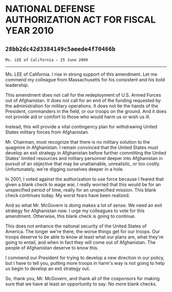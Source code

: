 # NATIONAL DEFENSE AUTHORIZATION ACT FOR FISCAL YEAR 2010
## `28bb2dc42d3384149c5aeede4f70466b`
`Ms. LEE of California — 25 June 2009`

---


Ms. LEE of California. I rise in strong support of this amendment. 
Let me commend my colleague from Massachusetts for his consistent and 
his bold leadership.

This amendment does not call for the redeployment of U.S. Armed 
Forces out of Afghanistan. It does not call for an end of the funding 
requested by the administration for military operations. It does not 
tie the hands of the President, commanders in the field, or our troops 
on the ground. And it does not provide aid or comfort to those who 
would harm us or wish us ill.

Instead, this will provide a vital contingency plan for withdrawing 
United States military forces from Afghanistan.

Mr. Chairman, most recognize that there is no military solution to 
the quagmire in Afghanistan. I remain convinced that the United States 
must develop an exit strategy in Afghanistan before further committing 
the United States' limited resources and military personnel deeper into 
Afghanistan in pursuit of an objective that may be unattainable, 
unrealistic, or too costly. Unfortunately, we're digging ourselves 
deeper in a hole.

In 2001, I voted against the authorization to use force because I 
feared that given a blank check to wage war, I really worried that this 
would be for an unspecified period of time, really for an unspecified 
mission. This blank check continues today. My worst fears have been 
realized.

And so what Mr. McGovern is doing makes a lot of sense. We need an 
exit strategy for Afghanistan now. I urge my colleagues to vote for 
this amendment. Otherwise, this blank check is going to continue.

This does not enhance the national security of the United States of 
America. The longer we're there, the worse things get for our troops. 
Our troops deserve to be able to know at least what our plans are, what 
they're going to entail, and when in fact they will come out of 
Afghanistan. The people of Afghanistan deserve to know this.

I commend our President for trying to develop a new direction in our 
policy, but I have to tell you, putting more troops in harm's way is 
not going to help us begin to develop an exit strategy out.

So, thank you, Mr. McGovern, and thank all of the cosponsors for 
making sure that we have at least an opportunity to say: No more blank 
checks.
